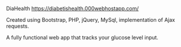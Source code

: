 DiaHealth https://diabetishealth.000webhostapp.com/


Created using Bootstrap, PHP, jQuery, MySql, implementation of Ajax requests.

A fully functional web app that tracks your glucose level input.


